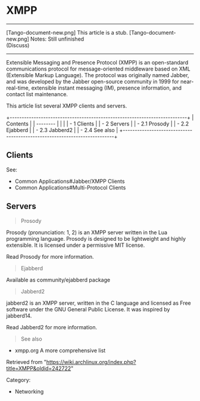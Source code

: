XMPP
====

  ------------------------ ------------------------ ------------------------
  [Tango-document-new.png] This article is a stub.  [Tango-document-new.png]
                           Notes: Still unfinished  
                           (Discuss)                
  ------------------------ ------------------------ ------------------------

Extensible Messaging and Presence Protocol (XMPP) is an open-standard
communications protocol for message-oriented middleware based on XML
(Extensible Markup Language). The protocol was originally named Jabber,
and was developed by the Jabber open-source community in 1999 for
near-real-time, extensible instant messaging (IM), presence information,
and contact list maintenance.

This article list several XMPP clients and servers.

+--------------------------------------------------------------------------+
| Contents                                                                 |
| --------                                                                 |
|                                                                          |
| -   1 Clients                                                            |
| -   2 Servers                                                            |
|     -   2.1 Prosody                                                      |
|     -   2.2 Ejabberd                                                     |
|     -   2.3 Jabberd2                                                     |
|     -   2.4 See also                                                     |
+--------------------------------------------------------------------------+

Clients
-------

See:

-   Common Applications#Jabber/XMPP Clients
-   Common Applications#Multi-Protocol Clients

Servers
-------

> Prosody

Prosody (pronunciation: 1, 2) is an XMPP server written in the Lua
programming language. Prosody is designed to be lightweight and highly
extensible. It is licensed under a permissive MIT license.

Read Prosody for more information.

> Ejabberd

Available as community/ejabberd package

> Jabberd2

jabberd2 is an XMPP server, written in the C language and licensed as
Free software under the GNU General Public License. It was inspired by
jabberd14.

Read Jabberd2 for more information.

> See also

-   xmpp.org A more comprehensive list

Retrieved from
"https://wiki.archlinux.org/index.php?title=XMPP&oldid=242722"

Category:

-   Networking
